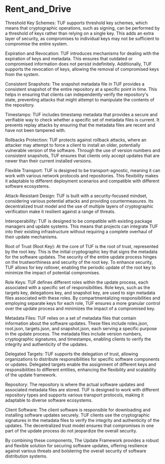 # Rent_and_Drive
Threshold Key Schemes: TUF supports threshold key schemes, which means that cryptographic operations, such as signing, can be performed by a threshold of keys rather than relying on a single key. This adds an extra layer of security, as compromises to individual keys may not be sufficient to compromise the entire system.

Expiration and Revocation: TUF introduces mechanisms for dealing with the expiration of keys and metadata. This ensures that outdated or compromised information does not persist indefinitely. Additionally, TUF supports the revocation of keys, allowing the removal of compromised keys from the system.

Consistent Snapshots: The snapshot metadata file in TUF provides a consistent snapshot of the entire repository at a specific point in time. This helps in ensuring that clients can independently verify the repository's state, preventing attacks that might attempt to manipulate the contents of the repository.

Timestamps: TUF includes timestamp metadata that provides a secure and verifiable way to check whether a specific set of metadata files is current. It prevents replay attacks by ensuring that the metadata files are recent and have not been tampered with.

Rollbacks Protection: TUF protects against rollback attacks, where an attacker may attempt to force a client to install an older, potentially vulnerable version of the software. Through the use of version numbers and consistent snapshots, TUF ensures that clients only accept updates that are newer than their current installed versions.

Flexible Transport: TUF is designed to be transport-agnostic, meaning it can work with various network protocols and repositories. This flexibility makes it adaptable to different deployment scenarios and compatible with different software ecosystems.

Attack-Resistant Design: TUF is built with a security-focused mindset, considering various potential attacks and providing countermeasures. Its decentralized trust model and the use of multiple layers of cryptographic verification make it resilient against a range of threats.

Interoperability: TUF is designed to be compatible with existing package managers and update systems. This means that projects can integrate TUF into their existing infrastructure without requiring a complete overhaul of their update mechanisms.

Root of Trust (Root Key): At the core of TUF is the root of trust, represented by the root key. This is the initial cryptographic key that signs the metadata for the software updates. The security of the entire update process hinges on the trustworthiness and security of the root key. To enhance security, TUF allows for key rollover, enabling the periodic update of the root key to minimize the impact of potential compromises.

Role Keys: TUF defines different roles within the update process, each associated with a specific set of responsibilities. Role keys, such as the targets key, delegations key, and snapshot key, are used to sign metadata files associated with these roles. By compartmentalizing responsibilities and employing separate keys for each role, TUF ensures a more granular control over the update process and minimizes the impact of a compromised key.

Metadata Files: TUF relies on a set of metadata files that contain information about the software updates. These files include roles.json, root.json, targets.json, and snapshot.json, each serving a specific purpose in the update process. The metadata files include version numbers, cryptographic signatures, and timestamps, enabling clients to verify the integrity and authenticity of the updates.

Delegated Targets: TUF supports the delegation of trust, allowing organizations to distribute responsibilities for specific software components or updates. Delegated targets enable the assignment of different keys and responsibilities to different entities, enhancing the flexibility and scalability of the update framework.

Repository: The repository is where the actual software updates and associated metadata files are stored. TUF is designed to work with different repository types and supports various transport protocols, making it adaptable to diverse software ecosystems.

Client Software: The client software is responsible for downloading and installing software updates securely. TUF clients use the cryptographic signatures in the metadata files to verify the integrity and authenticity of the updates. The decentralized trust model ensures that compromises in one part of the update process do not jeopardize the overall security.

By combining these components, The Update Framework provides a robust and flexible solution for securing software updates, offering resilience against various threats and bolstering the overall security of software distribution systems.
